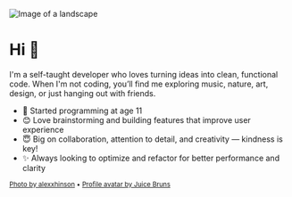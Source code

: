 ![Image of a landscape](https://github.com/brage-andreas/brage-andreas/assets/37003366/1b972179-0bd0-4d4e-ad4b-d6f512d6dbae "Image of a landscape")

# Hi 👋
I'm a self-taught developer who loves turning ideas into clean, functional code. When I'm not coding, you’ll find me exploring music, nature, art, design, or just hanging out with friends.

* 🧑 Started programming at age 11
* 😊 Love brainstorming and building features that improve user experience
* 😇 Big on collaboration, attention to detail, and creativity — kindness is key!
* ✨ Always looking to optimize and refactor for better performance and clarity

<sub>[Photo by alexxhinson](https://x.com/alexxhinson/status/1527712915842682880) • [Profile avatar by Juice Bruns](https://x.com/juice_bruns/status/1750147968148083127)</sub>
